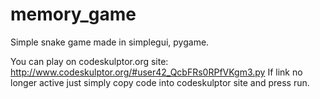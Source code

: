 # memory_game
Simple snake game made in simplegui, pygame.

You can play on codeskulptor.org site: http://www.codeskulptor.org/#user42_QcbFRs0RPfVKgm3.py
If link no longer active just simply copy code into codeskulptor site and press run.
